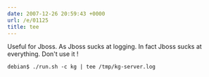 ```yaml
---
date: 2007-12-26 20:59:43 +0000
url: /e/01125
title: tee
---
```


Useful for Jboss. As Jboss sucks at logging.
In fact Jboss sucks at everything. Don't use it !

	debian$ ./run.sh -c kg | tee /tmp/kg-server.log
